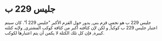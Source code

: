 # جليس 229 ب

جليس 229 ب هو نجمي قزم بني, يدور حول القزم الأكبر "جليس 229 أ". كان سيتم اعتبار
جليس 229 ب كوكباً, و لكن لإن كثافته أكبر من كثافة كوكب المشتري, ولإنه كتلته
كبيرة, فإن كل تلك الكتلة لا يكمن أن يتم اعتبارها لكوكب.
